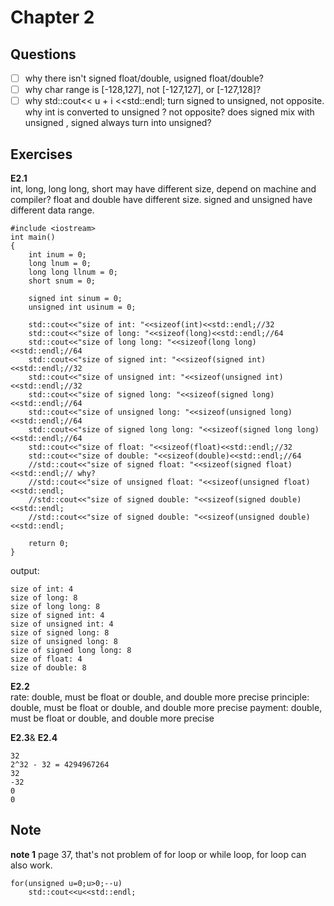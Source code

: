 # Chapter 2

## Questions

- [ ] why there isn't signed float/double, usigned float/double?
- [ ] why char range is [-128,127], not [-127,127], or [-127,128]?
- [ ] why std::cout<< u + i <<std::endl; turn signed to unsigned, not opposite. why int is converted to unsigned ? not opposite? does signed mix with unsigned , signed always turn into unsigned?

## Exercises

__E2.1__  
int, long, long long, short may have different size, depend on machine and compiler? float and double have different size. signed and unsigned have different data range.
```
#include <iostream>
int main()
{
    int inum = 0;
    long lnum = 0;
    long long llnum = 0;
    short snum = 0;

    signed int sinum = 0;
    unsigned int usinum = 0;

    std::cout<<"size of int: "<<sizeof(int)<<std::endl;//32
    std::cout<<"size of long: "<<sizeof(long)<<std::endl;//64
    std::cout<<"size of long long: "<<sizeof(long long)<<std::endl;//64
    std::cout<<"size of signed int: "<<sizeof(signed int)<<std::endl;//32
    std::cout<<"size of unsigned int: "<<sizeof(unsigned int)<<std::endl;//32
    std::cout<<"size of signed long: "<<sizeof(signed long)<<std::endl;//64
    std::cout<<"size of unsigned long: "<<sizeof(unsigned long)<<std::endl;//64
    std::cout<<"size of signed long long: "<<sizeof(signed long long)<<std::endl;//64
    std::cout<<"size of float: "<<sizeof(float)<<std::endl;//32
    std::cout<<"size of double: "<<sizeof(double)<<std::endl;//64
    //std::cout<<"size of signed float: "<<sizeof(signed float)<<std::endl;// why?
    //std::cout<<"size of unsigned float: "<<sizeof(unsigned float)<<std::endl;
    //std::cout<<"size of signed double: "<<sizeof(signed double)<<std::endl;
    //std::cout<<"size of signed double: "<<sizeof(unsigned double)<<std::endl;

    return 0;
}

```
output:
```
size of int: 4
size of long: 8
size of long long: 8
size of signed int: 4
size of unsigned int: 4
size of signed long: 8
size of unsigned long: 8
size of signed long long: 8
size of float: 4
size of double: 8
```
__E2.2__  
rate: double, must be float or double, and double more precise
principle: double, must be float or double, and double more precise
payment: double, must be float or double, and double more precise

__E2.3__& __E2.4__  
```
32
2^32 - 32 = 4294967264
32
-32
0
0
```

## Note

__note 1__ page 37, that's not problem of for loop or while loop, for loop can also work.
```
for(unsigned u=0;u>0;--u)
    std::cout<<u<<std::endl;
```
